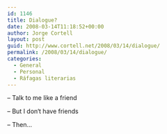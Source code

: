 ```yaml
---
id: 1146
title: Dialogue?
date: 2008-03-14T11:18:52+00:00
author: Jorge Cortell
layout: post
guid: http://www.cortell.net/2008/03/14/dialogue/
permalink: /2008/03/14/dialogue/
categories:
  - General
  - Personal
  - Ráfagas literarias
---
```

– Talk to me like a friend

– But I don‘t have friends

– Then...